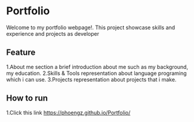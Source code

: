 # Portfolio
Welcome to my portfolio webpage!. This project showcase skills and experience and projects as developer
## Feature
1.About me section
a brief introduction about me such as my background, my education.
2.Skills & Tools
representation about language programing which i can use.
3.Projects
representation about projects that i make.
## How to run
1.Click this link
https://phoengz.github.io/Portfolio/
